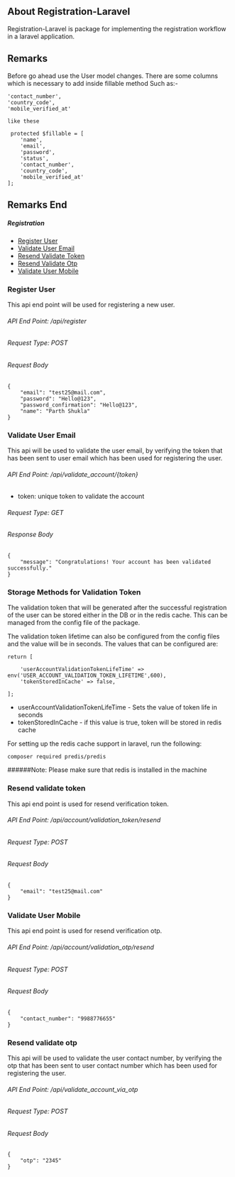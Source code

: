 ## About Registration-Laravel

Registration-Laravel is package for implementing the registration workflow in a laravel application.

## Remarks
Before go ahead use the User model changes. There are some columns which is necessary to add inside fillable method Such as:- 

    'contact_number',
    'country_code',
    'mobile_verified_at'

    like these

     protected $fillable = [
        'name',
        'email',
        'password',
        'status',
        'contact_number',
        'country_code',
        'mobile_verified_at'
    ];
## Remarks End

##### Registration
- [Register User](#register-user)
- [Validate User Email](#validate-user-email)
- [Resend Validate Token](#resend-validate-token)
- [Resend Validate Otp](#resend-validate-otp)
- [Validate User Mobile](#validate-user-mobile)


### <a name="register-user">Register User</a>
This api end point will be used for registering a new user.
###### API End Point: /api/register
###### Request Type: POST
###### Request Body
```
{
    "email": "test25@mail.com",
    "password": "Hello@123",
    "password_confirmation": "Hello@123",
    "name": "Parth Shukla"
}
```
### <a name="validate-user-email">Validate User Email</a>
This api will be used to validate the user email, by verifying the token that has been sent
to user email which has been used for registering the user.
###### API End Point: /api/validate_account/{token}
- token: unique token to validate the account 
###### Request Type: GET
###### Response Body
```
{
    "message": "Congratulations! Your account has been validated successfully."
}
```

### Storage Methods for Validation Token

The validation token that will be generated after the successful registration of the
user can be stored either in the DB or in the redis cache. This can be managed from the
config file of the package. 

The validation token lifetime can also be configured from the config files and 
the value will be in seconds. The values that can be configured are:
```phpt
return [

    'userAccountValidationTokenLifeTime' => env('USER_ACCOUNT_VALIDATION_TOKEN_LIFETIME',600),
    'tokenStoredInCache' => false,

];
```
* userAccountValidationTokenLifeTime - Sets the value of token life in seconds
* tokenStoredInCache - if this value is true, token will be stored in redis cache

For setting up the redis cache support in laravel, run the following:
```
composer required predis/predis
```
######Note: Please make sure that redis is installed in the machine 

### <a name="resend-validate-token">Resend validate token</a>
This api end point is used for resend verification token.
###### API End Point: /api/account/validation_token/resend
###### Request Type: POST
###### Request Body
```
{
    "email": "test25@mail.com"
}
```

### <a name="resend-validate-otp">Validate User Mobile</a>
This api end point is used for resend verification otp.
###### API End Point: /api/account/validation_otp/resend
###### Request Type: POST
###### Request Body
```
{
    "contact_number": "9988776655"
}
```



### <a name="validate-user-mobile">Resend validate otp</a>
This api will be used to validate the user contact number, by verifying the otp that has been sent
to user contact number which has been used for registering the user.
###### API End Point: /api/validate_account_via_otp
###### Request Type: POST
###### Request Body
```
{
    "otp": "2345"
}
```